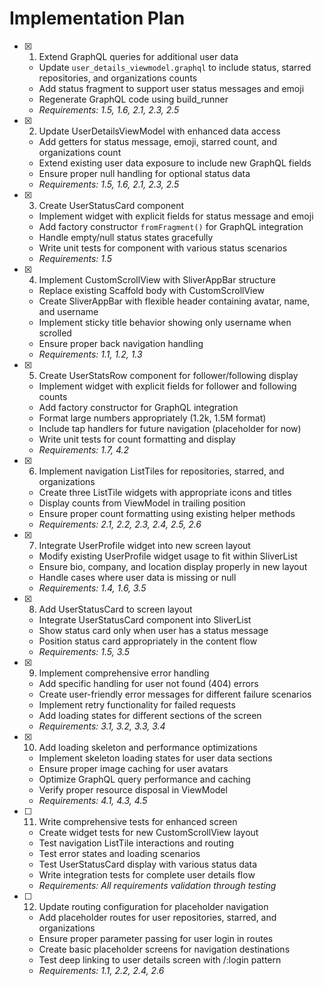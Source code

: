 # Implementation Plan

- [x] 1. Extend GraphQL queries for additional user data
  - Update `user_details_viewmodel.graphql` to include status, starred repositories, and organizations counts
  - Add status fragment to support user status messages and emoji
  - Regenerate GraphQL code using build_runner
  - _Requirements: 1.5, 1.6, 2.1, 2.3, 2.5_

- [x] 2. Update UserDetailsViewModel with enhanced data access
  - Add getters for status message, emoji, starred count, and organizations count
  - Extend existing user data exposure to include new GraphQL fields
  - Ensure proper null handling for optional status data
  - _Requirements: 1.5, 1.6, 2.1, 2.3, 2.5_

- [x] 3. Create UserStatusCard component
  - Implement widget with explicit fields for status message and emoji
  - Add factory constructor `fromFragment()` for GraphQL integration
  - Handle empty/null status states gracefully
  - Write unit tests for component with various status scenarios
  - _Requirements: 1.5_

- [x] 4. Implement CustomScrollView with SliverAppBar structure
  - Replace existing Scaffold body with CustomScrollView
  - Create SliverAppBar with flexible header containing avatar, name, and username
  - Implement sticky title behavior showing only username when scrolled
  - Ensure proper back navigation handling
  - _Requirements: 1.1, 1.2, 1.3_

- [x] 5. Create UserStatsRow component for follower/following display
  - Implement widget with explicit fields for follower and following counts
  - Add factory constructor for GraphQL integration
  - Format large numbers appropriately (1.2k, 1.5M format)
  - Include tap handlers for future navigation (placeholder for now)
  - Write unit tests for count formatting and display
  - _Requirements: 1.7, 4.2_

- [x] 6. Implement navigation ListTiles for repositories, starred, and organizations
  - Create three ListTile widgets with appropriate icons and titles
  - Display counts from ViewModel in trailing position
  - Ensure proper count formatting using existing helper methods
  - _Requirements: 2.1, 2.2, 2.3, 2.4, 2.5, 2.6_

- [x] 7. Integrate UserProfile widget into new screen layout
  - Modify existing UserProfile widget usage to fit within SliverList
  - Ensure bio, company, and location display properly in new layout
  - Handle cases where user data is missing or null
  - _Requirements: 1.4, 1.6, 3.5_

- [x] 8. Add UserStatusCard to screen layout
  - Integrate UserStatusCard component into SliverList
  - Show status card only when user has a status message
  - Position status card appropriately in the content flow
  - _Requirements: 1.5, 3.5_

- [x] 9. Implement comprehensive error handling
  - Add specific handling for user not found (404) errors
  - Create user-friendly error messages for different failure scenarios
  - Implement retry functionality for failed requests
  - Add loading states for different sections of the screen
  - _Requirements: 3.1, 3.2, 3.3, 3.4_

- [x] 10. Add loading skeleton and performance optimizations
  - Implement skeleton loading states for user data sections
  - Ensure proper image caching for user avatars
  - Optimize GraphQL query performance and caching
  - Verify proper resource disposal in ViewModel
  - _Requirements: 4.1, 4.3, 4.5_

- [ ] 11. Write comprehensive tests for enhanced screen
  - Create widget tests for new CustomScrollView layout
  - Test navigation ListTile interactions and routing
  - Test error states and loading scenarios
  - Test UserStatusCard display with various status data
  - Write integration tests for complete user details flow
  - _Requirements: All requirements validation through testing_

- [ ] 12. Update routing configuration for placeholder navigation
  - Add placeholder routes for user repositories, starred, and organizations
  - Ensure proper parameter passing for user login in routes
  - Create basic placeholder screens for navigation destinations
  - Test deep linking to user details screen with /:login pattern
  - _Requirements: 1.1, 2.2, 2.4, 2.6_